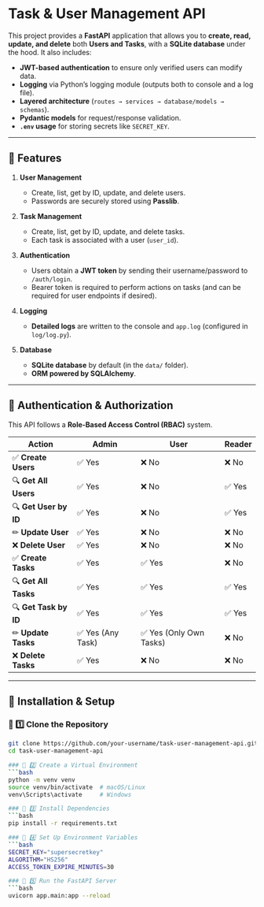 # Task & User Management API

This project provides a **FastAPI** application that allows you to **create, read, update, and delete** both **Users and Tasks**, with a **SQLite database** under the hood. It also includes:

- **JWT-based authentication** to ensure only verified users can modify data.
- **Logging** via Python’s logging module (outputs both to console and a log file).
- **Layered architecture** (`routes → services → database/models → schemas`).
- **Pydantic models** for request/response validation.
- **`.env` usage** for storing secrets like `SECRET_KEY`.

---

## 🚀 Features

1. **User Management**
   - Create, list, get by ID, update, and delete users.
   - Passwords are securely stored using **Passlib**.

2. **Task Management**
   - Create, list, get by ID, update, and delete tasks.
   - Each task is associated with a user (`user_id`).

3. **Authentication**
   - Users obtain a **JWT token** by sending their username/password to `/auth/login`.
   - Bearer token is required to perform actions on tasks (and can be required for user endpoints if desired).

4. **Logging**
   - **Detailed logs** are written to the console and `app.log` (configured in `log/log.py`).

5. **Database**
   - **SQLite database** by default (in the `data/` folder).
   - **ORM powered by SQLAlchemy**.

---

## 🔑 **Authentication & Authorization**
This API follows a **Role-Based Access Control (RBAC)** system.

| **Action**                 | **Admin** | **User** | **Reader** |
|----------------------------|----------|----------|------------|
| ✅ **Create Users**        | ✅ Yes    | ❌ No    | ❌ No      |
| 🔍 **Get All Users**       | ✅ Yes    | ❌ No    | ✅ Yes     |
| 🔍 **Get User by ID**      | ✅ Yes    | ❌ No    | ✅ Yes     |
| ✏ **Update User**         | ✅ Yes    | ❌ No    | ❌ No      |
| ❌ **Delete User**         | ✅ Yes    | ❌ No    | ❌ No      |
| ✅ **Create Tasks**        | ✅ Yes    | ✅ Yes   | ❌ No      |
| 🔍 **Get All Tasks**       | ✅ Yes    | ✅ Yes   | ✅ Yes     |
| 🔍 **Get Task by ID**      | ✅ Yes    | ✅ Yes   | ✅ Yes     |
| ✏ **Update Tasks**        | ✅ Yes (Any Task) | ✅ Yes (Only Own Tasks) | ❌ No |
| ❌ **Delete Tasks**        | ✅ Yes    | ❌ No    | ❌ No      |

---

## 🔧 **Installation & Setup**

### 🔹 1️⃣ Clone the Repository
```bash
git clone https://github.com/your-username/task-user-management-api.git
cd task-user-management-api

### 🔹 2️⃣ Create a Virtual Environment
```bash
python -m venv venv
source venv/bin/activate  # macOS/Linux
venv\Scripts\activate     # Windows

### 🔹 3️⃣ Install Dependencies
```bash
pip install -r requirements.txt

### 🔹 4️⃣ Set Up Environment Variables
```bash
SECRET_KEY="supersecretkey"
ALGORITHM="HS256"
ACCESS_TOKEN_EXPIRE_MINUTES=30

### 🔹 5️⃣ Run the FastAPI Server
```bash
uvicorn app.main:app --reload

